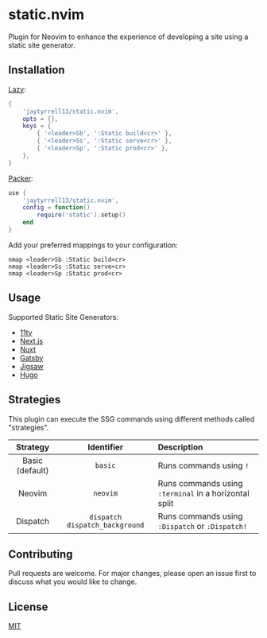 # static.nvim

Plugin for Neovim to enhance the experience of developing a site using a static site generator.

## Installation

[Lazy](https://github.com/folke/lazy.nvim):

```lua
{
    'jaytyrrell13/static.nvim',
    opts = {},
    keys = {
        { '<leader>Sb', ':Static build<cr>' },
        { '<leader>Ss', ':Static serve<cr>' },
        { '<leader>Sp', ':Static prod<cr>' },
    },
}
```

[Packer](https://github.com/wbthomason/packer.nvim):

```lua
use {
    'jaytyrrell13/static.nvim',
    config = function()
        require('static').setup()
    end
}
```

Add your preferred mappings to your configuration:

```
nmap <leader>Sb :Static build<cr>
nmap <leader>Ss :Static serve<cr>
nmap <leader>Sp :Static prod<cr>
```

## Usage

Supported Static Site Generators:

- [11ty](https://www.11ty.dev/)
- [Next.js](https://nextjs.org/)
- [Nuxt](https://nuxt.com/)
- [Gatsby](https://www.gatsbyjs.com/)
- [Jigsaw](https://jigsaw.tighten.com/)
- [Hugo](https://gohugo.io/)

## Strategies

This plugin can execute the SSG commands using different methods called "strategies".

| Strategy | Identifier | Description |
| :---: | :---: | :--- |
| Basic (default) | `basic` | Runs commands using `!` |
| Neovim | `neovim` | Runs commands using `:terminal` in a horizontal split |
| Dispatch | `dispatch` `dispatch_background` | Runs commands using `:Dispatch` or `:Dispatch!` |

## Contributing

Pull requests are welcome. For major changes, please open an issue first to discuss what you would like to change.

## License

[MIT](https://choosealicense.com/licenses/mit/)
